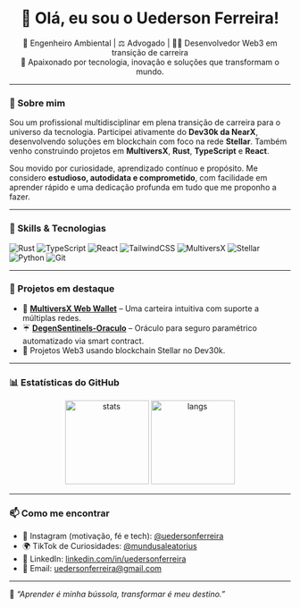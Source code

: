 <h1 align="center">👋 Olá, eu sou o Uederson Ferreira!</h1>

<p align="center">
  🌱 Engenheiro Ambiental | ⚖️ Advogado | 👨‍💻 Desenvolvedor Web3 em transição de carreira<br>
  💼 Apaixonado por tecnologia, inovação e soluções que transformam o mundo.
</p>

---

### 🚀 Sobre mim

Sou um profissional multidisciplinar em plena transição de carreira para o universo da tecnologia. Participei ativamente do **Dev30k da NearX**, desenvolvendo soluções em blockchain com foco na rede **Stellar**. Também venho construindo projetos em **MultiversX**, **Rust**, **TypeScript** e **React**.

Sou movido por curiosidade, aprendizado contínuo e propósito. Me considero **estudioso, autodidata e comprometido**, com facilidade em aprender rápido e uma dedicação profunda em tudo que me proponho a fazer.

---

### 🧠 Skills & Tecnologias

![Rust](https://img.shields.io/badge/Rust-000000?style=for-the-badge&logo=rust&logoColor=white)
![TypeScript](https://img.shields.io/badge/TypeScript-3178C6?style=for-the-badge&logo=typescript&logoColor=white)
![React](https://img.shields.io/badge/React-20232A?style=for-the-badge&logo=react&logoColor=61DAFB)
![TailwindCSS](https://img.shields.io/badge/TailwindCSS-38B2AC?style=for-the-badge&logo=tailwind-css&logoColor=white)
![MultiversX](https://img.shields.io/badge/MultiversX-000?style=for-the-badge&logo=data:image/png;base64,...)
![Stellar](https://img.shields.io/badge/Stellar-14B6E5?style=for-the-badge&logo=stellar&logoColor=white)
![Python](https://img.shields.io/badge/Python-3776AB?style=for-the-badge&logo=python&logoColor=white)
![Git](https://img.shields.io/badge/Git-F05032?style=for-the-badge&logo=git&logoColor=white)

---

### 📂 Projetos em destaque

- 🔐 [**MultiversX Web Wallet**](https://github.com/uederson-ferreira/multiversx-web-wallet) – Uma carteira intuitiva com suporte a múltiplas redes.
- ☔ [**DegenSentinels-Oraculo**](https://github.com/uederson-ferreira/degensentinels-oraculo) – Oráculo para seguro paramétrico automatizado via smart contract.
- 💫 Projetos Web3 usando blockchain Stellar no Dev30k.

---

### 📊 Estatísticas do GitHub

<p align="center">
  <img src="https://github-readme-stats.vercel.app/api?username=uederson-ferreira&show_icons=true&theme=github_dark&locale=pt-br" alt="stats" height="150" />
  <img src="https://github-readme-stats.vercel.app/api/top-langs/?username=uederson-ferreira&layout=compact&theme=github_dark" alt="langs" height="150" />
</p>

---

### 📫 Como me encontrar

- 💬 Instagram (motivação, fé e tech): [@uedersonferreira](https://www.instagram.com/uedersonferreira/)
- 🌍 TikTok de Curiosidades: [@mundusaleatorius](https://www.tiktok.com/@mundusaleatorius)
- 💼 LinkedIn: [linkedin.com/in/uedersonferreira](https://www.linkedin.com/in/uedersonferreira/)
- 📧 Email: uedersonferreira@gmail.com

---

🧭 *“Aprender é minha bússola, transformar é meu destino.”*
